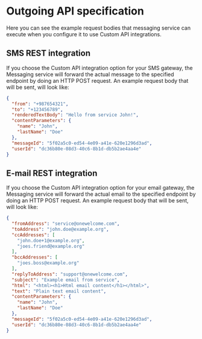 # Outgoing API specification

Here you can see the example request bodies that messaging service can execute when you configure it to use Custom API integrations.

## SMS REST integration

If you choose the Custom API integration option for your SMS gateway, the Messaging service will forward the actual message to the specified endpoint by doing
an HTTP POST request. An example request body that will be sent, will look like:

```json
{
  "from": "+987654321",
  "to": "+123456789",
  "renderedTextBody": "Hello from service John!",
  "contentParameters": {
    "name": "John",
    "lastName": "Doe"
  },
  "messageId": "5f02a5c0-ed54-4e09-a41e-620e1296d3ad",
  "userId": "dc36b80e-08d3-40c6-8b1d-db5b2ae4aa4e"
}

```

## E-mail REST integration

If you choose the Custom API integration option for your email gateway, the Messaging service will forward the actual email to the specified endpoint by doing
an HTTP POST request. An example request body that will be sent, will look like:

```json
{
  "fromAddress": "service@onewelcome.com",
  "toAddress": "john.doe@example.org",
  "ccAddresses": [
    "john.doe+1@example.org",
    "joes.friend@example.org"
  ],
  "bccAddresses": [
    "joes.boss@example.org"
  ],
  "replyToAddress": "support@onewelcome.com",
  "subject": "Example email from service",
  "html": "<html><h1>Html email content</h1></html>",
  "text": "Plain text email content",
  "contentParameters": {
    "name": "John",
    "lastName": "Doe"
  },
  "messageId": "5f02a5c0-ed54-4e09-a41e-620e1296d3ad",
  "userId": "dc36b80e-08d3-40c6-8b1d-db5b2ae4aa4e"
}

```
